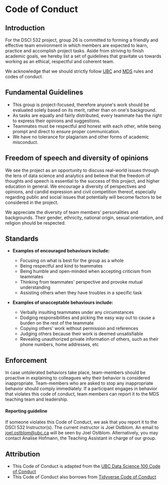 # Code of Conduct

## Introduction
For the DSCI 532 project, group 26 is committed to forming a friendly and effective team environment in which members are expected to learn, practice and accomplish project tasks. Aside from striving to finish academic goals, we hereby list a set of guidelines that gravitate us towards working as an ethical, respectful and coherent team. 

We acknowledge that we should strictly follow [UBC](https://students.ubc.ca/campus-life/student-code-conduct) and [MDS](https://ubc-mds.github.io/resources_pages/code_of_conduct/) rules and codes of conduct. 

## Fundamental Guidelines
- This group is project-focused, therefore anyone's work should be evaluated solely based on its merit, rather than on one's background.
- As tasks are equally and fairly distributed, every teammate has the right to express their opinions and suggestions.
- Teammates must be respectful and honest with each other, while being prompt and direct to ensure proper communication.
- We have no tolerance for plagiarism and other forms of academic misconduct.

## Freedom of speech and diversity of opinions
We see the project as an opportunity to discuss real-world issues through the lens of data science and analytics and believe that the freedom of thoughts and speech is essential to the success of this project, and higher education in general. 
We encourage a diversity of perspectives and opinions, and candid expression and civil competition thereof, especially regarding public and social issues that potentially will become factors to be considered in the project. 

We appreciate the diversity of team members' personalities and backgrounds. Their gender, ethnicity, national origin, sexual orientation, and religion should be respected.   

## Standards
- **Examples of encouraged behaviours include:**
	- Focusing on what is best for the group as a whole
	- Being respectful and kind to teammates
	- Being humble and open-minded when accepting criticism from teammates
	- Thinking from teammates' perspective and provoke mutual understanding
	- Assisting others when they have troubles in a specific task

- **Examples of unacceptable behaviours include:**
	- Verbally insulting teammates under any circumstances
	- Dodging responsibilities and picking the easy way out to cause a burden on the rest of the teammate 
	- Copying others' work without permission and references
	- Judging others because their work is deemed unsatisfiable
	- Revealing unauthorized private information of others, such as their phone numbers, home addresses, etc


## Enforcement
In case untolerated behaviors take place, team-members should be proactive in explaining to colleagues why their behavior is considered inappropriate. 
Team-members who are asked to stop any inappropriate behavior should comply immediately. 
If a participant engages in behavior that violates this code of conduct, team members can report it to the MDS teaching team and leadership. 

#### **Reporting guideline**  
If someone violates this Code of Conduct, we ask that you report it to the DSCI 532 Instructor(s). The current instructor is Joel Ostblom. An email to [joel.ostblom@ubc.ca](mailto:joel.ostblom@ubc.ca) will be seen by Joel Ostblom. Alternatively, you may contact Analise Hofmann, the Teaching Assistant in charge of our group.

## Attribution
- This Code of Conduct is adapted from the [UBC Data Science 100 Code of Conduct](https://github.com/UBC-DSCI/dsci-100/blob/master/CODE_OF_CONDUCT.md)
- This Code of Conduct also borrows from  [Tidyverse Code of Conduct](https://github.com/tidyverse/tidyverse.org/blob/master/CODE_OF_CONDUCT.md)